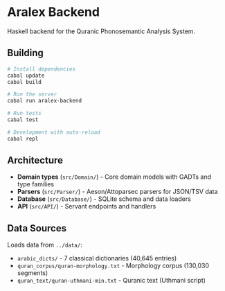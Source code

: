 # Aralex Backend

Haskell backend for the Quranic Phonosemantic Analysis System.

## Building

```bash
# Install dependencies
cabal update
cabal build

# Run the server
cabal run aralex-backend

# Run tests
cabal test

# Development with auto-reload
cabal repl
```

## Architecture

- **Domain types** (`src/Domain/`) - Core domain models with GADTs and type families
- **Parsers** (`src/Parser/`) - Aeson/Attoparsec parsers for JSON/TSV data
- **Database** (`src/Database/`) - SQLite schema and data loaders
- **API** (`src/API/`) - Servant endpoints and handlers

## Data Sources

Loads data from `../data/`:
- `arabic_dicts/` - 7 classical dictionaries (40,645 entries)
- `quran_corpus/quran-morphology.txt` - Morphology corpus (130,030 segments)
- `quran_text/quran-uthmani-min.txt` - Quranic text (Uthmani script)
